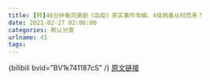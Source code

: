 ```yaml
---
title: [转]46分钟看完美剧《血疫》真实事件改编，4级病毒从何而来？
date: 2021-02-27 02:06:00
categories: 默认分类
urlname: 41
tags:
---
```

<!--markdown-->
{bilibili bvid="BV1k741187cS" /}
[原文链接][1]


  [1]: https://www.bilibili.com/video/av87507997
